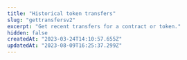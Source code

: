 ```yaml
---
title: "Historical token transfers"
slug: "gettransfersv2"
excerpt: "Get recent transfers for a contract or token."
hidden: false
createdAt: "2023-03-24T14:10:57.655Z"
updatedAt: "2023-08-09T16:25:37.299Z"
---
```

